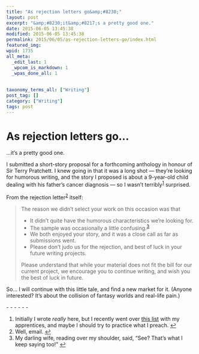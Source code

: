 ```yaml
---
title: "As rejection letters go&amp;#8230;"
layout: post
excerpt: "&amp;#8230;it&amp;#8217;s a pretty good one."
date: 2015-06-05 13:45:38
modified: 2015-06-05 13:45:38
permalink: 2015/06/05/as-rejection-letters-go/index.html
featured_img: 
wpid: 1735
all_meta: 
  _edit_last: 1
  _wpcom_is_markdown: 1
  _wpas_done_all: 1
  
  
taxonomy_terms_all: ["Writing"]
post_tag: []
category: ["Writing"]
tags: post
---
```


# As rejection letters go&#8230;

…it’s a pretty good one.

I submitted a short-story proposal for a forthcoming anthology in honour of Sir Terry Pratchett. I knew going in that it was a long shot — they’re looking for humorous writing, and the story I proposed is about a 9-year-old child dealing with his father’s cancer diagnosis — so I wasn’t terribly<sup id="fnref-1735-1">[1](#fn-1735-1)</sup> surprised.

From the rejection letter<sup id="fnref-1735-2">[2](#fn-1735-2)</sup> itself:

> The reason we didn’t select your work on this occasion was that
> 
> - It didn’t quite have the humorous characteristics we’re looking for.
> - The sample was occasionally a little confusing.<sup id="fnref-1735-3">[3](#fn-1735-3)</sup>
> - We both enjoyed your story, and it was a close call as far as submissions went.
> - Please don’t judo us for the rejection, and best of luck in your future writing projects.
> 
> Please understand that while your material does not fit the bill for our current project, we encourage you to continue writing, and wish you the best of luck in future.

So… I will continue with this little tale, and find a new market for it. (Anyone interested? It’s about the collision of fantasy worlds and real-life pain.)

<div class="footnotes">- - - - - -

1. Initially I wrote *really* here, but I recently went over [this list](http://mashable.com/2015/05/03/words-eliminate-vocabulary/) with my apprentices, and maybe I should try to practice what I preach. [↩](#fnref-1735-1)
2. Well, email. [↩](#fnref-1735-2)
3. My darling wife, reading over my shoulder, said, “See? That’s what I keep saying too!” [↩](#fnref-1735-3)

</div>